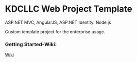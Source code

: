 # KDCLLC Web Project Template
ASP.NET MVC, AngularJS, ASP.NET Identity. Node.js

Custom template project for the enterprise usage.


### Getting Started-Wiki:
[Wiki](https://github.com/kdcllc/KDCLLCWeb/wiki)
